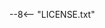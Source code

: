 <!--
SPDX-FileCopyrightText: 2024-present Stuart Ellis <stuart@stuartellis.name>

SPDX-License-Identifier: MIT
-->

--8<-- "LICENSE.txt"
